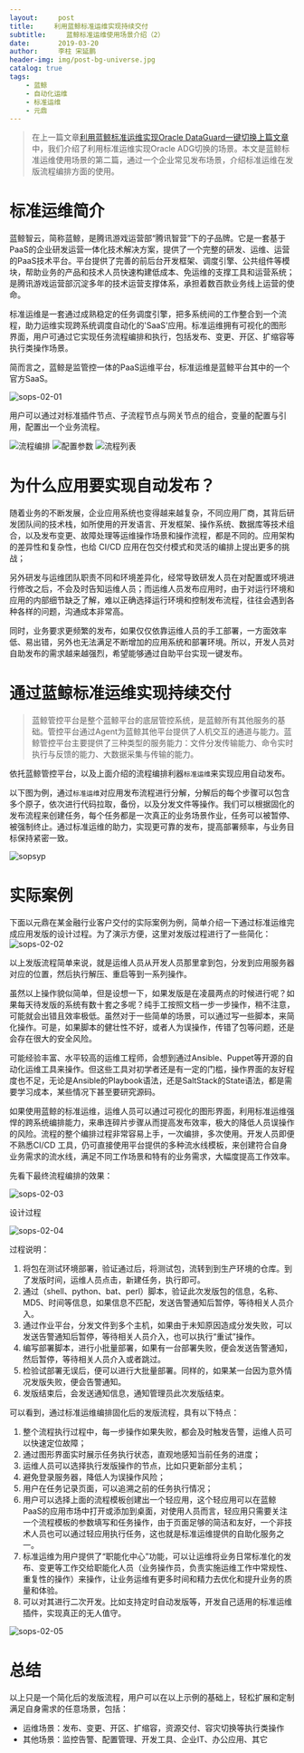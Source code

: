```yaml
---
layout:     post
title:     利用蓝鲸标准运维实现持续交付
subtitle:     蓝鲸标准运维使用场景介绍（2）
date:       2019-03-20
author:     李柱 宋延鹏
header-img: img/post-bg-universe.jpg
catalog: true
tags:
    - 蓝鲸
    - 自动化运维
    - 标准运维
    - 元鼎
---
```


> 在上一篇文章[利用蓝鲸标准运维实现Oracle DataGuard一键切换上篇文章](http://blog.yuandingit.com/2019/03/17/blueking-sops/)中，我们介绍了利用标准运维实现Oracle ADG切换的场景。本文是蓝鲸标准运维使用场景的第二篇，通过一个企业常见发布场景，介绍标准运维在发版流程编排方面的使用。

# 标准运维简介

蓝鲸智云，简称蓝鲸，是腾讯游戏运营部“腾讯智营”下的子品牌。它是一套基于PaaS的企业研发运营一体化技术解决方案，提供了一个完整的研发、运维、运营的PaaS技术平台。平台提供了完善的前后台开发框架、调度引擎、公共组件等模块，帮助业务的产品和技术人员快速构建低成本、免运维的支撑工具和运营系统；是腾讯游戏运营部沉淀多年的技术运营支撑体系，承担着数百款业务线上运营的使命。

标准运维是一套通过成熟稳定的任务调度引擎，把多系统间的工作整合到一个流程，助力运维实现跨系统调度自动化的'SaaS'应用。标准运维拥有可视化的图形界面，用户可通过它实现任务流程编排和执行，包括发布、变更、开区、扩缩容等执行类操作场景。

简而言之，蓝鲸是监管控一体的PaaS运维平台，标准运维是蓝鲸平台其中的一个官方SaaS。

![sops-02-01](http://img.yuandingit.com/sops-02-01.png)

用户可以通过对标准插件节点、子流程节点与网关节点的组合，变量的配置与引用，配置出一个业务流程。

![流程编排](https://docs.bk.tencent.com/product_white_paper/gcloud/assets/101.png)
![配置参数](https://docs.bk.tencent.com/product_white_paper/gcloud/assets/102.png)
![流程列表](https://docs.bk.tencent.com/product_white_paper/gcloud/assets/9.png)

# 为什么应用要实现自动发布？

随着业务的不断发展，企业应用系统也变得越来越复杂，不同应用厂商，其背后研发团队间的技术栈，如所使用的开发语言、开发框架、操作系统、数据库等技术组合，以及发布变更、故障处理等运维操作场景和操作流程，都是不同的。应用架构的差异性和复杂性，也给 CI/CD 应用在包交付模式和灵活的编排上提出更多的挑战；

另外研发与运维团队职责不同和环境差异化，经常导致研发人员在对配置或环境进行修改之后，不会及时告知运维人员；而运维人员发布应用时，由于对运行环境和应用的内部细节缺乏了解，难以正确选择运行环境和控制发布流程，往往会遇到各种各样的问题，沟通成本非常高。

同时，业务要求更频繁的发布，如果仅仅依靠运维人员的手工部署，一方面效率低、易出错，另外也无法满足不断增加的应用系统和部署环境。所以，开发人员对自助发布的需求越来越强烈，希望能够通过自助平台实现一键发布。

# 通过蓝鲸标准运维实现持续交付

> 蓝鲸管控平台是整个蓝鲸平台的底层管控系统，是蓝鲸所有其他服务的基础。管控平台通过Agent为蓝鲸其他平台提供了人机交互的通道与能力。蓝鲸管控平台主要提供了三种类型的服务能力：文件分发传输能力、命令实时执行与反馈的能力、大数据采集与传输的能力。


依托蓝鲸管控平台，以及上面介绍的流程编排利器`标准运维`来实现应用自动发布。

以下图为例，通过`标准运维`对应用发布流程进行分解，分解后的每个步骤可以包含多个原子，依次进行代码拉取，备份，以及分发文件等操作。我们可以根据固化的发布流程来创建任务，每个任务都是一次真正的业务场景作业，任务可以被暂停、被强制终止。通过标准运维的助力，实现更可靠的发布，提高部署频率，与业务目标保持紧密一致。

![sopsyp](https://upload-images.jianshu.io/upload_images/16384352-bda3c189646b5cb0.png?imageMogr2/auto-orient/strip%7CimageView2/2/w/1000)

# 实际案例

下面以元鼎在某金融行业客户交付的实际案例为例，简单介绍一下通过标准运维完成应用发版的设计过程。为了演示方便，这里对发版过程进行了一些简化：
![sops-02-02](http://img.yuandingit.com/sops-02-02.png)

以上发版流程简单来说，就是运维人员从开发人员那里拿到包，分发到应用服务器对应的位置，然后执行解压、重启等到一系列操作。

虽然以上操作貌似简单，但是设想一下，如果发版是在凌晨两点的时候进行呢？如果每天待发版的系统有数十套之多呢？纯手工按照文档一步一步操作，稍不注意，可能就会出错且效率极低。虽然对于一些简单的场景，可以通过写一些脚本，来简化操作。可是，如果脚本的健壮性不好，或者人为误操作，传错了包等问题，还是会存在很大的安全风险。

可能经验丰富、水平较高的运维工程师，会想到通过Ansible、Puppet等开源的自动化运维工具来操作。但这些工具对初学者还是有一定的门槛，操作界面的友好程度也不足，无论是Ansible的Playbook语法，还是SaltStack的State语法，都是需要学习成本，某些情况下甚至要研究源码。

如果使用蓝鲸的标准运维，运维人员可以通过可视化的图形界面，利用标准运维强悍的跨系统编排能力，来串连碎片步骤从而提高发布效率，极大的降低人员误操作的风险。流程的整个编排过程非常容易上手，一次编排，多次使用。开发人员即便不熟悉CI/CD 工具，仍可直接使用平台提供的多种流水线模板，来创建符合自身业务需求的流水线，满足不同工作场景和特有的业务需求，大幅度提高工作效率。

先看下最终流程编排的效果：

![sops-02-03](http://img.yuandingit.com/sops-02-03.png)

设计过程

![sops-02-04](http://img.yuandingit.com/sops-02-04.png)

过程说明：

1. 将包在测试环境部署，验证通过后，将测试包，流转到到生产环境的仓库。到了发版时间，运维人员点击，新建任务，执行即可。
2. 通过（shell、python、bat、perl）脚本，验证此次发版包的信息，名称、MD5、时间等信息，如果信息不匹配，发送告警通知后暂停，等待相关人员介入。
3. 通过作业平台，分发文件到多个主机，如果由于未知原因造成分发失败，可以发送告警通知后暂停，等待相关人员介入，也可以执行“重试”操作。
4. 编写部署脚本，进行小批量部署，如果有一台部署失败，便会发送告警通知，然后暂停，等待相关人员介入或者跳过。
5. 检验试部署无误后，便可以进行大批量部署。同样的，如果某一台因为意外情况发版失败，便会告警通知。
6. 发版结束后，会发送通知信息，通知管理员此次发版结束。

可以看到，通过标准运维编排固化后的发版流程，具有以下特点：

1. 整个流程执行过程中，每一步操作如果失败，都会及时触发告警，运维人员可以快速定位故障；
2. 通过图形界面实时展示任务执行状态，直观地感知当前任务的进度；
3. 运维人员可以选择执行发版操作的节点，比如只更新部分主机；
4. 避免登录服务器，降低人为误操作风险；
5. 用户在任务记录页面，可以追溯之前的任务执行情况；
6. 用户可以选择上面的流程模板创建出一个轻应用，这个轻应用可以在蓝鲸PaaS的应用市场中打开或添加到桌面，对使用人员而言，轻应用只需要关注一个流程模板的参数填写和任务操作，由于页面足够的简洁和友好，一个非技术人员也可以通过轻应用执行任务，这也就是标准运维提供的自助化服务之一。
7. 标准运维为用户提供了“职能化中心”功能，可以让运维将业务日常标准化的发布、变更等工作交给职能化人员（业务操作员，负责实施运维工作中常规性、重复性的操作）来操作，让业务运维有更多时间和精力去优化和提升业务的质量和体验。
8. 可以对其进行二次开发。比如支持定时自动发版等，开发自己适用的标准运维插件，实现真正的无人值守。

![sops-02-05](http://img.yuandingit.com/sops-02-05.png)

# 总结

以上只是一个简化后的发版流程，用户可以在以上示例的基础上，轻松扩展和定制满足自身需求的任意场景，包括：

* 运维场景：发布、变更、开区、扩缩容，资源交付、容灾切换等执行类操作
* 其他场景：监控告警、配置管理、开发工具、企业IT、办公应用、其它
